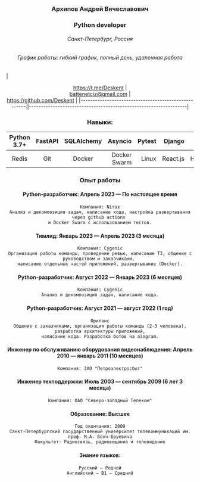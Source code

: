 ### <center> Архипов Андрей Вячеславович
### <center> Python developer</center>
###### <center>Санкт-Петербург, Россия</center>
###### <center>График работы: гибкий график, полный день, удаленная работа</center>

|                             <center><https://t.me/Deskent> | <center>[battenetciz@gmail.com](battenetciz@gmail.com) | <center><https://github.com/Deskent> |
|-----------------------------------------------------:|------------------------------------------------------------------|

### Навыки:
| Python 3.7+     |   FastAPI    |      SQLAlchemy |       <center>Asyncio | Pytest |  Django  | <center>Flask  | RabbitMQ  | PostgreSQL |
|-----------------|:------------:|----------------:|--------------:|-------:|---------:|---------------:|----------:|-----------:|
| <center>Redis   | <center>Git  | <center>Docker  | Docker Swarm  | Linux  | React.js |       HTML/CSS |           |            |

### Опыт работы
#### Python-разработчик: Апрель 2023 — По настоящее время
    Компания: Nirax
    Анализ и декомпозиция задач, написание кода, настройка развертывания через github actions 
    и Docker Swarm с использованием тестов.
#### Тимлид: Январь 2023 — Апрель 2023 (3 месяца)
    Компания: Cygenic
    Организация работы команды, проведение ревью, написание ТЗ, общение с руководством и заказчиками, 
    написание отдельных частей приложений, развертывание (Docker).
#### Python-разработчик: Август 2022 — Январь 2023 (6 месяцев)
    Компания: Cygenic
    Анализ и декомпозиция задач, написание кода.
#### Python-разработчик: Август 2021 — август 2022 (1 год)
    Фриланс
    Общение с заказчиками, организация работы команды (2-3 человека), разработка архитектуры приложений,
    написание кода. Разработка ботов на aiogram.
#### Инженер по обслуживанию оборудования видеонаблюдения: Апрель 2010 — январь 2011 (10 месяцев)
    Компания: ЗАО "Петроэлектросбыт"
#### Инженер техподдержки: Июль 2003 — сентябрь 2009 (6 лет 3 месяца)
    Компания: ОАО "Северо-западный Телеком"
####  Образование: Высшее
    Год окончания: 2009
    Санкт-Петербургский государственный университет телекоммуникаций им. проф. М.А. Бонч-Бруевича
    Факультет: Радиосвязь, радиовещание и телевидение
#### Знание языков:
    Русский — Родной
    Английский — B1 — Средний

